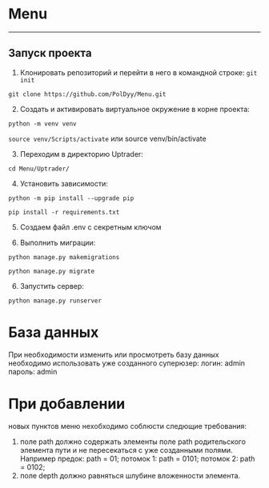 # Menu

______________________

## Запуск проекта

1) Клонировать репозиторий и перейти в него в командной строке:
`git init`

`git clone https://github.com/PolDyy/Menu.git`

2) Cоздать и активировать виртуальное окружение в корне проекта:

`python -m venv venv`

`source venv/Scripts/activate` или source venv/bin/activate

3) Переходим в директорию Uptrader:

`cd Menu/Uptrader/`

4) Установить зависимости:

`python -m pip install --upgrade pip`

`pip install -r requirements.txt`

5) Создаем файл .env с секретным ключом

5) Выполнить миграции:

`python manage.py makemigrations`

`python manage.py migrate`

6) Запустить сервер:

`python manage.py runserver`

# База данных 

При необходимости изменить или просмотреть базу данных необходимо использовать 
уже созданного суперюзер:
логин: admin
пароль: admin

# При добавлении 
новых пунктов меню нехобходимо соблюсти следющие требования:

1) поле path должно содержать элементы поле path родительского элемента пути и не пересекаться с уже созданными полями. Например
предок: path = 01; потомок 1: path = 0101;  потомок 2: path = 0102;
2) поле depth  должно равняться шлубине вложенности элемента.
